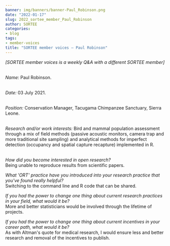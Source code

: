 ```yaml
---
banner: img/banners/banner-Paul_Robinson.png
date: "2022-01-17"
slug: 2022_sortee_member_Paul_Robinson
author: SORTEE
categories:
- blog
tags:
- member-voices
title: "SORTEE member voices – Paul Robinson" 
---
```



*[SORTEE member voices is a weekly Q&A with a different SORTEE member]*   
&nbsp;
&nbsp;

   _Name:_ Paul Robinson.   
&nbsp;

   _Date:_ 03 July 2021.   
&nbsp;

   _Position:_ Conservation Manager, Tacugama Chimpanzee Sanctuary, Sierra Leone.   
&nbsp;

   _Research and/or work interests:_ Bird and mammal population assessment through a mix of field methods (passive acoustic monitors, camera trap and more traditional site sampling) and analytical methods for imperfect detection (occupancy and spatial capture recapture) implemented in R.   
&nbsp;

_How did you become interested in open research?_   
Being unable to reproduce results from scientific papers.
&nbsp;
&nbsp;

_What 'ORT' practice have you introduced into your research practice that you've found really helpful?_   
Switching to the command line and R code that can be shared.
&nbsp;
&nbsp;

_If you had the power to change one thing about current research practices in your field, what would it be?_   
More and better statisticians would be involved through the lifetime of projects.
&nbsp;
&nbsp;

_If you had the power to change one thing about current incentives in your career path, what would it be?_   
As with Altman's quote for medical research, I would ensure less and better research and removal of the incentives to publish.
&nbsp;
&nbsp;
